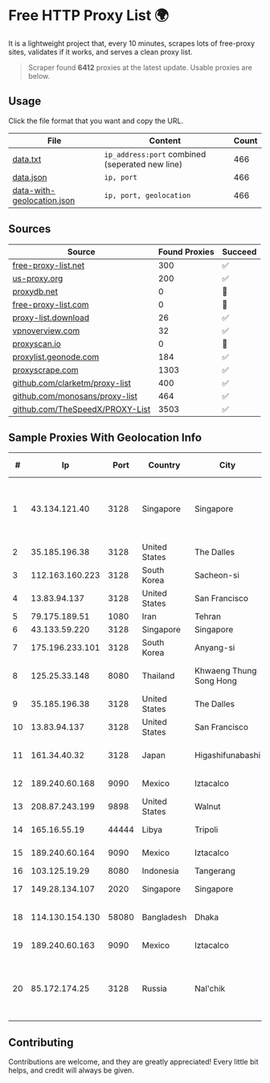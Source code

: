 
# Free HTTP Proxy List 🌍

It is a lightweight project that, every 10 minutes, scrapes lots of free-proxy sites, validates if it works, and serves a clean proxy list.


> Scraper found **6412** proxies at the latest update. Usable proxies are below.

## Usage

Click the file format that you want and copy the URL.


|File|Content|Count|
|----|-------|-----|
|[data.txt](https://raw.githubusercontent.com/themiralay/Proxy-List-World/master/data.txt)|`ip_address:port` combined (seperated new line)|466|
|[data.json](https://raw.githubusercontent.com/themiralay/Proxy-List-World/master/data.json)|`ip, port`|466|
|[data-with-geolocation.json](https://raw.githubusercontent.com/themiralay/Proxy-List-World/master/data-with-geolocation.json)|`ip, port, geolocation`|466|

## Sources

|Source|Found Proxies|Succeed|
|------|-------------|-------|
|[free-proxy-list.net](https://free-proxy-list.net)|300|✅|
|[us-proxy.org](https://www.us-proxy.org)|200|✅|
|[proxydb.net](http://proxydb.net)|0|🚫|
|[free-proxy-list.com](https://free-proxy-list.com/?page=&port=&type%5B%5D=http&type%5B%5D=https&up_time=0&search=Search)|0|🚫|
|[proxy-list.download](https://www.proxy-list.download/HTTP)|26|✅|
|[vpnoverview.com](https://vpnoverview.com/privacy/anonymous-browsing/free-proxy-servers)|32|✅|
|[proxyscan.io](https://www.proxyscan.io)|0|🚫|
|[proxylist.geonode.com](https://proxylist.geonode.com/api/proxy-list?limit=300&page=1&sort_by=lastChecked&sort_type=desc&protocols=http,https)|184|✅|
|[proxyscrape.com](https://api.proxyscrape.com/v2/?request=displayproxies&protocol=http&timeout=10000&country=all&ssl=all&anonymity=all)|1303|✅|
|[github.com/clarketm/proxy-list](https://raw.githubusercontent.com/clarketm/proxy-list/master/proxy-list-raw.txt)|400|✅|
|[github.com/monosans/proxy-list](https://raw.githubusercontent.com/monosans/proxy-list/main/proxies/http.txt)|464|✅|
|[github.com/TheSpeedX/PROXY-List](https://raw.githubusercontent.com/TheSpeedX/PROXY-List/master/http.txt)|3503|✅|


## Sample Proxies With Geolocation Info

|#|Ip|Port|Country|City|Internet Service Provider|
|-|--|----|-------|----|-------------------------|
|1|43.134.121.40|3128|Singapore|Singapore|Shenzhen Tencent Computer Systems Company Limited|
|2|35.185.196.38|3128|United States|The Dalles|Google LLC|
|3|112.163.160.223|3128|South Korea|Sacheon-si|Korea Telecom|
|4|13.83.94.137|3128|United States|San Francisco|Microsoft Corporation|
|5|79.175.189.51|1080|Iran|Tehran|Afranet|
|6|43.133.59.220|3128|Singapore|Singapore|Aceville Pte.ltd|
|7|175.196.233.101|3128|South Korea|Anyang-si|Korea Telecom|
|8|125.25.33.148|8080|Thailand|Khwaeng Thung Song Hong|TOT Public Company Limited|
|9|35.185.196.38|3128|United States|The Dalles|Google LLC|
|10|13.83.94.137|3128|United States|San Francisco|Microsoft Corporation|
|11|161.34.40.32|3128|Japan|Higashifunabashi|NTT PC Communications, Inc.|
|12|189.240.60.168|9090|Mexico|Iztacalco|Uninet S.A. de C.V.|
|13|208.87.243.199|9898|United States|Walnut|Psychz Networks|
|14|165.16.55.19|44444|Libya|Tripoli|Aljeel Aljadeed For Technology|
|15|189.240.60.164|9090|Mexico|Iztacalco|Uninet S.A. de C.V.|
|16|103.125.19.29|8080|Indonesia|Tangerang|JAVAMEDIA|
|17|149.28.134.107|2020|Singapore|Singapore|The Constant Company|
|18|114.130.154.130|58080|Bangladesh|Dhaka|Bangladesh Telegraph & Telephone Board|
|19|189.240.60.163|9090|Mexico|Iztacalco|Uninet S.A. de C.V.|
|20|85.172.174.25|3128|Russia|Nal'chik|FGBOU VPO Kabardino-Balkarian State University named after H.M.Berbekov|



## Contributing

Contributions are welcome, and they are greatly appreciated! Every
little bit helps, and credit will always be given.

